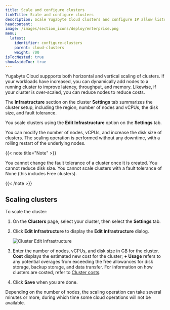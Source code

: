 ```yaml
---
title: Scale and configure clusters
linkTitle: Scale and configure clusters
description: Scale Yugabyte Cloud clusters and configure IP allow lists for the cluster.
headcontent:
image: /images/section_icons/deploy/enterprise.png
menu:
  latest:
    identifier: configure-clusters
    parent: cloud-clusters
    weight: 700
isTocNested: true
showAsideToc: true
---
```


Yugabyte Cloud suppports both horizontal and vertical scaling of clusters. If your workloads have increased, you can dynamically add nodes to a running cluster to improve latency, throughput, and memory. Likewise, if your cluster is over-scaled, you can reduce nodes to reduce costs.

The **Infrastructure** section on the cluster **Settings** tab summarizes the cluster setup, including the region, number of nodes and vCPUs, the disk size, and fault tolerance. 

You scale clusters using the **Edit Infrastructure** option on the **Settings** tab.

You can modify the number of nodes, vCPUs, and increase the disk size of clusters. The scaling operation is performed without any downtime, with a rolling restart of the underlying nodes.

{{< note title="Note" >}}

You cannot change the fault tolerance of a cluster once it is created. You cannot reduce disk size. You cannot scale clusters with a fault tolerance of None (this includes Free clusters).

{{< /note >}}

## Scaling clusters

To scale the cluster:

1. On the **Clusters** page, select your cluster, then select the **Settings** tab.
1. Click **Edit Infrastructure** to display the **Edit Infrastructure** dialog.

    ![Cluster Edit Infrastructure](/images/yb-cloud/cloud-clusters-settings-edit.png)

1. Enter the number of nodes, vCPUs, and disk size in GB for the cluster.
    \
    **Cost** displays the estimated new cost for the cluster; **+ Usage** refers to any potential overages from exceeding the free allowances for disk storage, backup storage, and data transfer. For information on how clusters are costed, refer to [Cluster costs](../../cloud-admin/cloud-billing-costs/).

1. Click **Save** when you are done.

Depending on the number of nodes, the scaling operation can take several minutes or more, during which time some cloud operations will not be available.
